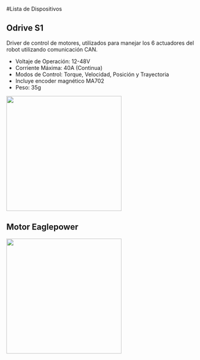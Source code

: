 #Lista de Dispositivos

## Odrive S1
Driver de control de motores, utilizados para manejar los 6 actuadores del robot utilizando comunicación CAN.
- Voltaje de Operación: 12-48V
- Corriente Máxima: 40A (Continua)
- Modos de Control: Torque, Velocidad, Posición y Trayectoria
- Incluye encoder magnético MA702
- Peso: 35g
  
<img src="https://shop.odriverobotics.com/cdn/shop/files/PXL_20221103_003855089.jpg?v=1705544744&width=823" width="300" height="300"/>


## Motor Eaglepower

<img src="https://images.ctfassets.net/2lpsze4g694w/6NM18r4P4ldZgZr329H73y/f79b29f40418a0ce56fa5d9f389850d9/Screenshot_2024-04-12_at_09.10.15.png" width="300" height="300"/>
